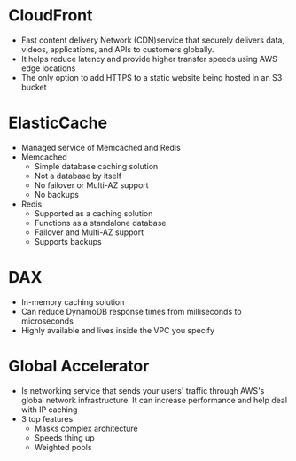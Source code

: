 # CloudFront

- Fast content delivery Network (CDN)service that securely delivers data, videos, applications, and APIs to customers
  globally. 
- It helps reduce latency and provide higher transfer speeds using AWS edge locations
- The only option to add HTTPS to a static website being hosted in an S3 bucket  

# ElasticCache 

- Managed service of Memcached and Redis
- Memcached
  - Simple database caching solution 
  - Not a database by itself 
  - No failover or Multi-AZ support 
  - No backups
- Redis 
  - Supported as a caching solution 
  - Functions as a standalone database 
  - Failover and Multi-AZ support
  - Supports backups 

# DAX 

- In-memory caching solution 
- Can reduce DynamoDB response times from milliseconds to microseconds
- Highly available and lives inside the VPC you specify

# Global Accelerator

- Is networking service that sends your users' traffic through AWS's global network infrastructure. It can increase
performance and help deal with IP caching 
- 3 top features 
  - Masks complex architecture 
  - Speeds thing up 
  - Weighted pools 